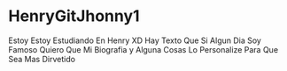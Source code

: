 # HenryGitJhonny1
Estoy Estoy Estudiando En Henry XD Hay Texto Que Si Algun Dia Soy Famoso Quiero Que Mi Biografia y Alguna Cosas Lo Personalize Para Que Sea Mas Dirvetido
